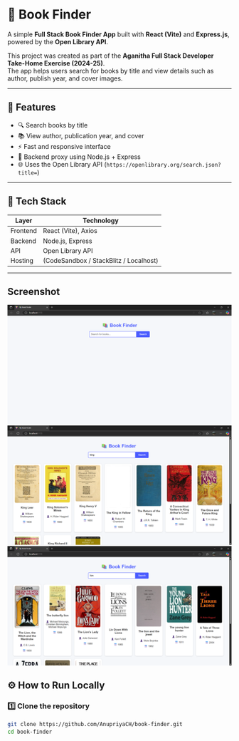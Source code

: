 # 📘 Book Finder

A simple **Full Stack Book Finder App** built with **React (Vite)** and **Express.js**, powered by the **Open Library API**.

This project was created as part of the **Aganitha Full Stack Developer Take-Home Exercise (2024-25)**.  
The app helps users search for books by title and view details such as author, publish year, and cover images.

---

## 🚀 Features
- 🔍 Search books by title  
- 📚 View author, publication year, and cover  
- ⚡ Fast and responsive interface  
- 🧠 Backend proxy using Node.js + Express  
- 🌐 Uses the Open Library API (`https://openlibrary.org/search.json?title=`)

---

## 🧠 Tech Stack
| Layer | Technology |
|-------|-------------|
| Frontend | React (Vite), Axios |
| Backend | Node.js, Express |
| API | Open Library API |
| Hosting | (CodeSandbox / StackBlitz / Localhost) |

---

## Screenshot

![App Screenshot](./Screenshot1.png)
![App Screenshot](./Screenshot2.png)
![App Screenshot](./Screenshot3.png)
## ⚙️ How to Run Locally

### 1️⃣ Clone the repository
```bash
git clone https://github.com/AnupriyaCH/book-finder.git
cd book-finder
